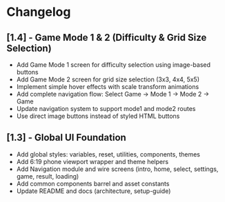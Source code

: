# Changelog

## [1.4] - Game Mode 1 & 2 (Difficulty & Grid Size Selection)

- Add Game Mode 1 screen for difficulty selection using image-based buttons
- Add Game Mode 2 screen for grid size selection (3x3, 4x4, 5x5)
- Implement simple hover effects with scale transform animations
- Add complete navigation flow: Select Game → Mode 1 → Mode 2 → Game
- Update navigation system to support mode1 and mode2 routes
- Use direct image buttons instead of styled HTML buttons

## [1.3] - Global UI Foundation

- Add global styles: variables, reset, utilities, components, themes
- Add 6:19 phone viewport wrapper and theme helpers
- Add Navigation module and wire screens (intro, home, select, settings, game, result, loading)
- Add common components barrel and asset constants
- Update README and docs (architecture, setup-guide)
